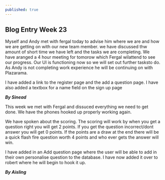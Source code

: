 ```yaml
---
published: true
---
```



## Blog Entry Week 23

Myself and Andy met with fergal today to advise him where we are and how we are getting on with our new team member. we have discussed thw amount of short time we have left and the tasks we are completing. We have aranged a 4 hour meeting for tomorow which Fergal wilattend to see our progress. Our UI is functioning now so we will set out further tasksto do. As Andy is not completing work experience he will be continuing on with Plazarama.

I have added a link to the register page and the add a question page. I have also added a textbox for a name field on the sign up page

_**By Sinead**_

This week we met with Fergal and dissuced everything we need to get done. We have the phones hooked up properly working again.

We have spoken about the scoring. The scoring will work by when you get a question right you will get 2 points. If you get the question incorrect/dont answer you will get 0 points. If the points are a draw at the end there will be a quick flash fire question worth 4 points and who ever gets the answer will win.

I have added in an Add question page where the user will be able to add in their own personalise question to the database. I have now added it over to robert where he will begin to hook it up.

_**By Aisling**_
